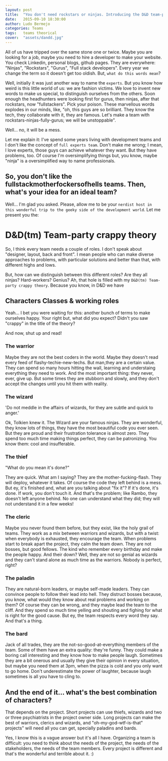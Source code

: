 ```yaml
---
layout: post
title:  "You don't need rockstars or ninjas. Introducing the D&D team-party."
date:   2015-09-10 18:30:00
author: Ludo Bermejo
categories: Teams 
tags:	teams theorical 
cover:  "assets/dandd.jpg"
---
```


All of us have tripped over the same stone one or twice. Maybe you are looking for a job, maybe you need to hire a developer to make your website. You check Linkedin, personal blogs, github pages. They are everywhere: "Ninjas", "Rockstars", "Gurus", "Full stack developers". Every year we change the term so it doesn't get too oldish. But, `what do this words mean`? 

Well, initially it was just another way to name the `experts`. But you know how weird is this little world of us: we are fashion victims. We love to invent new words to make us special, to distinguish ourselves from the others. Soon enough the headhunters were looking first for gurus, then ninjas, after that rockstars, now "fullstackers". Pick your poison. These marvellous words explodes in our minds, like, "oh, this guys are so brilliant. They know the tech, they collaborate with it, they are famous. Let's make a team with rockstars-ninjas-fully-gurus; we will be unstoppable". 

Well... no, it will be a mess.

Let me explain it: I've spend some years living with development teams and I don't like the concept of `full experts team`. Don't make me wrong; I mean, I love experts, those guys can achieve whatever they want. But they have problems, too. Of course I'm oversimplifying things but, you know, maybe "ninja" is a oversimplified way to name professionals. 
  
## So, you don't like the fullstackmotherfockersofhells teams. Then, what's your idea for an ideal team?

Well... I'm glad you asked. Please, allow me to be your `nerdist host in this wonderful trip to the geeky side of the development world`. Let me present you the:

# D&D(tm) Team-party crappy theory

So, I think every team needs a couple of roles. I don't speak about "designer, layout, back and front". I mean people who can make diverse approaches to problems, with particular solutions and better than that, with different highs and lows. 

But, how can we distinguish between this different roles? Are they all ninjas? Hard-workers? Genius? Ah, that hole is filled with my `D&D(tm) Team-party crappy theory`. Because you know, in D&D we have  
     
## Characters Classes & working roles
     
Yeah... I bet you were waiting for this: another bunch of terms to make ourselves happy. Your right but, what did you expect?  Didn't you saw "crappy" in the title of the theory? 

And now, shut up and read!     
   
### The warrior

Maybe they are not the best coders in the world. Maybe they doesn't read every feed of flashy-techie-new-techs. But man,they are a certain value. They can spend so many hours hitting the wall, learning and understaing everything they need to work. And the most important thing: they never, ever, give up. But some times they are stubborn and slowly, and they don't accept the changes until you hit them with reality.

### The wizard

'Do not meddle in the affairs of wizards, for they are subtle and quick to anger.'

Ok, Tolkien knew it. The Wizard are your famous ninjas. They are wonderful, they know lots of things, they have the most beautiful code you ever seen. But they are proud and their frustration tolerance is almost zero. They spend too much time making things perfect, they can be patronizing. You know them: cool and insufferable.

### The thief

"What do you mean it's done?"

They are quick. What am I saying? They are the mother-fucking-flash. They will deploy, whatever it takes. Of course the code they left behind is a mess. But ey, it's finished and, what are you talking about "fix it"? If it's done, it's done. If work, you don't touch it. And that's the problem; like Rambo, they doesn't left anyone behind. No one can understand what they did; they will not understand it in a few weeks! 

### The cleric

Maybe you never found them before, but they exist, like the holy grail of teams. They work as a mix between warriors and wizards, but with a twist: when everybody is exhausted, they encourage the team. When problems start to break apart the project, they calm the team down. They are not bosses, but good fellows. The kind who remember every birthday and make the people happy. And their down? Well, they are not so genial as wizards and they can't stand alone as much time as the warriors. Nobody is perfect, right?

### The paladin

They are natural-born leaders, or maybe self-made leaders. They can convince people to follow their lead into hell. They distruct bosses because, you know, what would they  know about real problems and working on them? Of course they can be wrong, and they maybe lead the team to the cliff. And they spend so much time yelling and shouting and fighing for what is right for the good cause. But ey, the team respects every word they say. And that's a thing.  

### The bard

Jack of all trades, they are the not-so-good-at-everything members of the team. Some of them have an extra quality: they're funny. They could make a boring call interesting and they know how to make people laugh. Sometimes they are a bit onerous and usually they give their opinion in every situation, but maybe you need them at 3pm, when the pizza is cold and you only want to go home. Don't underestimate the power of laughter, because laugh sometimes is all you have to cling to.  
     
## And the end of it... what's the best combination of characters?
     
That depends on the project. Short projects can use thiefs, wizards and two or three psychiatrists in the project owner side. Long projects can make the best of warriors, clerics and wizards, and "oh-my-god-wtf-is-that" projects" will need all you can get, specially paladins and bards.
 
Yes, I know this is a vague answer but it's all I have. Organizing a team is difficult: you need to think about the needs of the project, the needs of the stakeholders, the needs of the team members. Every project is different and that's the wonderful and terrible about it. :)
